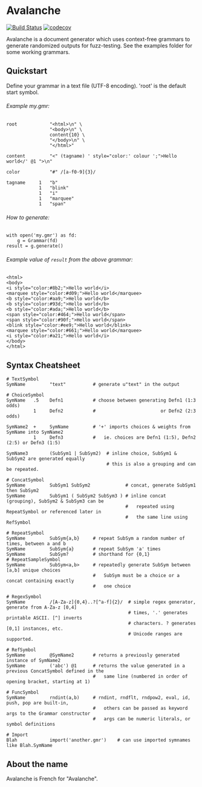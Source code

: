 # Avalanche

[![Build Status](https://api.travis-ci.com/MozillaSecurity/avalanche.svg)](https://travis-ci.com/MozillaSecurity/avalanche)
[![codecov](https://codecov.io/gh/MozillaSecurity/avalanche/branch/master/graph/badge.svg)](https://codecov.io/gh/MozillaSecurity/avalanche)


Avalanche is a document generator which uses context-free grammars to generate
randomized outputs for fuzz-testing.  See the examples folder for some working
grammars.


## Quickstart

Define your grammar in a text file (UTF-8 encoding). 'root' is the default start symbol.

###### Example my.gmr:
```
root            "<html>\n" \
                "<body>\n" \
                content{10} \
                "</body>\n" \
                "</html>"

content         "<" (tagname) ' style="color:' colour ';">Hello world</' @1 ">\n"

color           "#" /[a-f0-9]{3}/

tagname     1   "b"
            1   "blink"
            1   "i"
            1   "marquee"
            1   "span"
```

###### How to generate:
```
with open('my.gmr') as fd:
    g = Grammar(fd)
result = g.generate()
```

###### Example value of `result` from the above grammar:
```
<html>
<body>
<i style="color:#8b2;">Hello world</i>
<marquee style="color:#d09;">Hello world</marquee>
<b style="color:#aa9;">Hello world</b>
<b style="color:#93d;">Hello world</b>
<b style="color:#ada;">Hello world</b>
<span style="color:#464;">Hello world</span>
<span style="color:#90f;">Hello world</span>
<blink style="color:#ee9;">Hello world</blink>
<marquee style="color:#661;">Hello world</marquee>
<i style="color:#a21;">Hello world</i>
</body>
</html>
```


## Syntax Cheatsheet

```
# TextSymbol
SymName         "text"          # generate u"text" in the output

# ChoiceSymbol
SymName   .5    Defn1           # choose between generating Defn1 (1:3 odds)
          1     Defn2           #                        or Defn2 (2:3 odds)

SymName2  +     SymName         # '+' imports choices & weights from SymName into SymName2
          1     Defn3           #   ie. choices are Defn1 (1:5), Defn2 (2:5) or Defn3 (1:5)

SymName3        (SubSym1 | SubSym2)  # inline choice, SubSym1 & SubSym2 are generated equally
                                     # this is also a grouping and can be repeated.

# ConcatSymbol
SymName         SubSym1 SubSym2             # concat, generate SubSym1 then SubSym2
SymName         SubSym1 ( SubSym2 SubSym3 ) # inline concat (grouping), SubSym2 & SubSym3 can be
                                            #   repeated using RepeatSymbol or referenced later in
                                            #   the same line using RefSymbol

# RepeatSymbol
SymName         SubSym{a,b}     # repeat SubSym a random number of times, between a and b
SymName         SubSym{a}       # repeat SubSym 'a' times
SymName         SubSym?         # shorthand for {0,1}
# RepeatSampleSymbol
SymName         SubSym<a,b>     # repeatedly generate SubSym between [a,b] unique choices
                                #   SubSym must be a choice or a concat containing exactly
                                #   one choice

# RegexSymbol
SymName         /[A-Za-z]{0,4}..?[^a-f]{2}/  # simple regex generator, generate from A-Za-z [0,4]
                                             # times, '.' generates printable ASCII. [^] inverts
                                             # characters. ? generates [0,1] instances, etc.
                                             # Unicode ranges are supported.

# RefSymbol
SymName         @SymName2       # returns a previously generated instance of SymName2
SymName         ('abc') @1      # returns the value generated in a previous ConcatSymbol defined in the
                                #   same line (numbered in order of opening bracket, starting at 1)

# FuncSymbol
SymName         rndint(a,b)     # rndint, rndflt, rndpow2, eval, id, push, pop are built-in,
                                #   others can be passed as keyword args to the Grammar constructor
                                #   args can be numeric literals, or symbol definitions

# Import
Blah            import('another.gmr')    # can use imported symnames like Blah.SymName
```


## About the name

Avalanche is French for "Avalanche".

